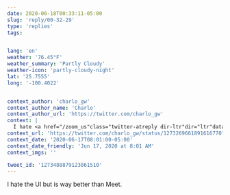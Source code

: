 ```yaml
---
date: 2020-06-18T00:33:11-05:00
slug: 'reply/00-32-29'
type: 'replies'
tags:


lang: 'en'
weather: '76.45°F'
weather_summary: 'Partly Cloudy'
weather-icon: 'partly-cloudy-night'
lat: '25.7555'
long: '-100.4022'


context_author: 'charlo_gw'
context_author_name: 'Charlo'
context_author_url: 'https://twitter.com/charlo_gw'
context: |
  I hate <a href="/zoom_us"class="twitter-atreply dir-ltr"dir="ltr"data-mentioned-user-id="522701657"data-screenname="zoom_us">@zoom_us</a> with all my guts. Ahhhhhhhhh
context_url: 'https://twitter.com/charlo_gw/status/1273269661891616770?s=12'
context_date: '2020-06-17T08:01:00-05:00'
context_date_friendly: 'Jun 17, 2020 at 8:01 AM'
context_imgs: ''

tweet_id: '1273488879123861510'
---
```

I hate the UI but is way better than Meet.